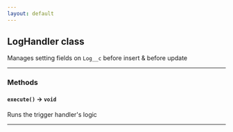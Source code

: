 ```yaml
---
layout: default
---
```

## LogHandler class

Manages setting fields on `Log__c` before insert & before update

---
### Methods
#### `execute()` → `void`

Runs the trigger handler's logic

---
